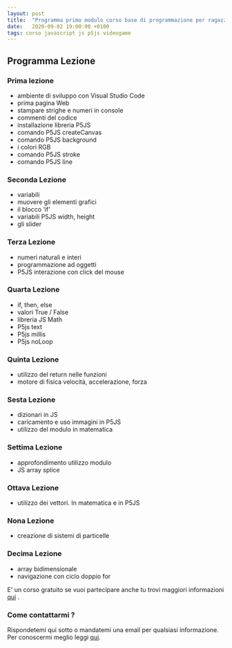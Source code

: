 ```yaml
---
layout: post
title:  "Programma primo modulo corso base di programmazione per ragazzi"
date:   2020-09-02 19:00:00 +0100
tags: corso javascript js p5js videogame
---
```


## Programma Lezione

### Prima lezione
- ambiente di sviluppo con Visual Studio Code
- prima pagina Web
- stampare strighe e numeri in console
- commenti del codice
- installazione libreria P5JS
- comando P5JS createCanvas
- comando P5JS background
- i colori RGB
- comando P5JS stroke
 - comando P5JS line
### Seconda Lezione
- variabili
- muovere gli elementi grafici
- il blocco ‘if’ 
- variabili P5JS width, height
- gli slider
### Terza Lezione
- numeri naturali e interi
- programmazione ad oggetti
- P5JS interazione con click del mouse
### Quarta Lezione
- if, then, else
- valori True / False
- libreria JS Math
- P5js text
- P5js millis
- P5js noLoop
### Quinta Lezione
- utilizzo del return nelle funzioni
- motore di fisica velocità, accelerazione, forza
### Sesta Lezione
- dizionari in JS
- caricamento e uso immagini in P5JS
- utilizzo del modulo in matematica
### Settima Lezione
- approfondimento utilizzo modulo
- JS array splice
### Ottava Lezione
- utilizzo dei vettori. In matematica e in P5JS
### Nona Lezione
- creazione di sistemi di particelle
### Decima Lezione
- array bidimensionale
- navigazione con ciclo doppio for


E' un corso gratuito se vuoi partecipare anche tu trovi maggiori informazioni [qui](/2020/03/28/corso-base-di-programmazione-videogame.html) .

### Come contattarmi ?

Rispondetemi qui sotto o mandatemi una email per qualsiasi informazione.
Per conoscermi meglio leggi [qui](/chi-sono).


 
